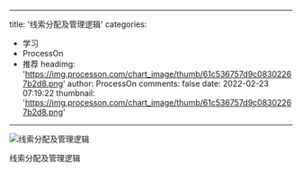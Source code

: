 
---
title: '线索分配及管理逻辑'
categories: 
 - 学习
 - ProcessOn
 - 推荐
headimg: 'https://img.processon.com/chart_image/thumb/61c536757d9c08302267b2d8.png'
author: ProcessOn
comments: false
date: 2022-02-23 07:19:22
thumbnail: 'https://img.processon.com/chart_image/thumb/61c536757d9c08302267b2d8.png'
---

<div>   
<img class="thumb" alt="线索分配及管理逻辑" src="https://img.processon.com/chart_image/thumb/61c536757d9c08302267b2d8.png" referrerpolicy="no-referrer">
<p>线索分配及管理逻辑</p>  
</div>
            